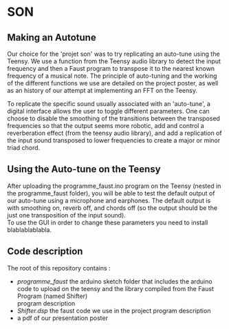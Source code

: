 # SON

## Making an Autotune
Our choice for the 'projet son' was to try replicating an auto-tune using the Teensy. We use a function from the Teensy audio library to detect the input frequency and then a Faust program to transpose it to the nearest known frequency of a musical note. The principle of auto-tuning and the working of the different functions we use are detailed on the project poster, as well as an history of our attempt at implementing an FFT on the Teensy.    
 
To replicate the specific sound usually associated with an 'auto-tune', a digital interface allows the user to toggle different parameters. One can choose to disable the smoothing of the transitions between the transposed frequencies so that the output seems more robotic, add and control a reverberation effect (from the teensy audio library), and add a replication of the input sound transposed to lower frequencies to create a major or minor triad chord.   

## Using the Auto-tune on the Teensy
After uploading the programme_faust.ino program on the Teensy (nested in the programme_faust folder), you will be able to test the default output of our auto-tune using a microphone and earphones. The default output is with smoothing on, reverb off, and chords off (so the output should be the just one transposition of the input sound).  
To use the GUI in order to change these parameters you need to install blablablablabla.  

## Code description
The root of this repository contains :
- *programme_faust* the arduino sketch folder that includes the arduino code to upload on the teensy and the library compiled from the Faust Program (named Shifter)  
    program description
- *Shifter.dsp* the faust code we use in the project
    program description
- a pdf of our presentation poster
